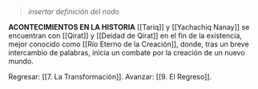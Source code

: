 > *insertar definición del nodo*

**ACONTECIMIENTOS EN LA HISTORIA**
[[Tariq]] y [[Yachachiq Nanay]] se encuentran con [[Qirat]] y [[Deidad de Qirat]] en el fin de la existencia, mejor conocido como [[Río Eterno de la Creación]], donde, tras un breve intercambio de palabras, inicia un combate por la creación de un nuevo mundo.

Regresar: [[7. La Transformación]].
Avanzar: [[9. El Regreso]].
